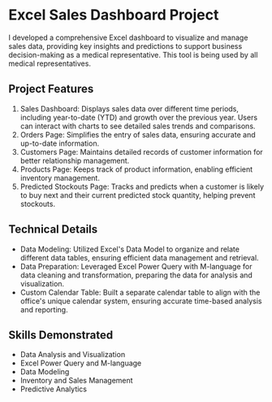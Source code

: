 # Excel Sales Dashboard Project
I developed a comprehensive Excel dashboard to visualize and manage sales data, providing key insights and predictions to support business decision-making as a medical representative. This tool is being used by all medical representatives.

## Project Features
1. Sales Dashboard: Displays sales data over different time periods, including year-to-date (YTD) and growth over the previous year. Users can interact with charts to see detailed sales trends and comparisons.
2. Orders Page: Simplifies the entry of sales data, ensuring accurate and up-to-date information.
3. Customers Page: Maintains detailed records of customer information for better relationship management.
4. Products Page: Keeps track of product information, enabling efficient inventory management.
5. Predicted Stockouts Page: Tracks and predicts when a customer is likely to buy next and their current predicted stock quantity, helping prevent stockouts.

## Technical Details
* Data Modeling: Utilized Excel's Data Model to organize and relate different data tables, ensuring efficient data management and retrieval.
* Data Preparation: Leveraged Excel Power Query with M-language for data cleaning and transformation, preparing the data for analysis and visualization.
* Custom Calendar Table: Built a separate calendar table to align with the office's unique calendar system, ensuring accurate time-based analysis and reporting.

## Skills Demonstrated
* Data Analysis and Visualization
* Excel Power Query and M-language
* Data Modeling
* Inventory and Sales Management
* Predictive Analytics


